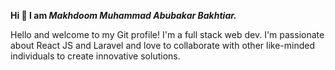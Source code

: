 __Hi 👋 I am _Makhdoom Muhammad Abubakar Bakhtiar.___

Hello and welcome to my Git profile! I'm a full stack web dev. 
I'm passionate about React JS and Laravel and love to collaborate with other like-minded individuals to create innovative solutions.


